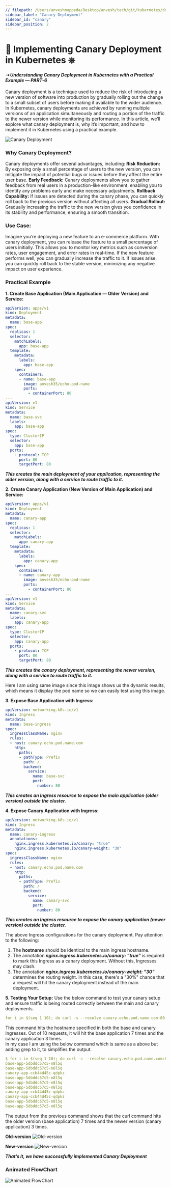 ```yaml
---
// filepath: /Users/anveshmuppeda/Desktop/anvesh/tech/git/kubernetes/docs/deployment-strategies/canary.md
sidebar_label: "Canary Deployment"
sidebar_id: "canary"
sidebar_position: 2
---
```


# 🐤 Implementing Canary Deployment in Kubernetes ⎈

#### *⇢ Understanding Canary Deployment in Kubernetes with a Practical Example — PART-6*

Canary deployment is a technique used to reduce the risk of introducing a new version of software into production by gradually rolling out the change to a small subset of users before making it available to the wider audience.
In Kubernetes, canary deployments are achieved by running multiple versions of an application simultaneously and routing a portion of the traffic to the newer version while monitoring its performance. In this article, we’ll explore what canary deployment is, why it’s important, and how to implement it in Kubernetes using a practical example.

![Canary Deployment](./img/canary-deployment.png.webp)

### Why Canary Deployment?
Canary deployments offer several advantages, including:
**Risk Reduction:** By exposing only a small percentage of users to the new version, you can mitigate the impact of potential bugs or issues before they affect the entire user base.
**Early Feedback:** Canary deployments allow you to gather feedback from real users in a production-like environment, enabling you to identify any problems early and make necessary adjustments.
**Rollback Capability:** If issues are detected during the canary phase, you can quickly roll back to the previous version without affecting all users.
**Gradual Rollout:** Gradually increasing the traffic to the new version gives you confidence in its stability and performance, ensuring a smooth transition.

### Use Case:
Imagine you’re deploying a new feature to an e-commerce platform. With canary deployment, you can release the feature to a small percentage of users initially. This allows you to monitor key metrics such as conversion rates, user engagement, and error rates in real-time. If the new feature performs well, you can gradually increase the traffic to it. If issues arise, you can quickly roll back to the stable version, minimizing any negative impact on user experience.

### Practical Example
**1. Create Base Application (Main Application — Older Version) and Service:**
```yaml
apiVersion: apps/v1
kind: Deployment
metadata:
  name: base-app
spec:
  replicas: 1
  selector:
    matchLabels:
      app: base-app
  template:
    metadata:
      labels:
        app: base-app
    spec:
      containers:
      - name: base-app
        image: anvesh35/echo-pod-name
        ports:
          - containerPort: 80
---
apiVersion: v1
kind: Service
metadata:
  name: base-svc
  labels:
    app: base-app
spec:
  type: ClusterIP
  selector:
    app: base-app
  ports:
    - protocol: TCP
      port: 80
      targetPort: 80
```

***This creates the main deployment of your application, representing the older version, along with a service to route traffic to it.***

**2. Create Canary Application (New Version of Main Application) and Service:**
```yaml
apiVersion: apps/v1
kind: Deployment
metadata:
  name: canary-app
spec:
  replicas: 1
  selector:
    matchLabels:
      app: canary-app
  template:
    metadata:
      labels:
        app: canary-app
    spec:
      containers:
      - name: canary-app
        image: anvesh35/echo-pod-name
        ports:
          - containerPort: 80
---
apiVersion: v1
kind: Service
metadata:
  name: canary-svc
  labels:
    app: canary-app
spec:
  type: ClusterIP
  selector:
    app: canary-app
  ports:
    - protocol: TCP
      port: 80
      targetPort: 80
```
***This creates the canary deployment, representing the newer version, along with a service to route traffic to it.***

Here I am using same image since this image shows us the dynamic results, which means it display the pod name so we can easily test using this image.

**3. Expose Base Application with Ingress:**
```yaml
apiVersion: networking.k8s.io/v1
kind: Ingress
metadata:
  name: base-ingress
spec:
  ingressClassName: nginx
  rules:
  - host: canary.echo.pod.name.com
    http:
      paths:
      - pathType: Prefix
        path: /
        backend:
          service:
            name: base-svc
            port:
              number: 80
```
***This creates an Ingress resource to expose the main application (older version) outside the cluster.***

**4. Expose Canary Application with Ingress:**
```yaml
apiVersion: networking.k8s.io/v1
kind: Ingress
metadata:
  name: canary-ingress
  annotations:
    nginx.ingress.kubernetes.io/canary: "true"
    nginx.ingress.kubernetes.io/canary-weight: "30"
spec:
  ingressClassName: nginx
  rules:
  - host: canary.echo.pod.name.com
    http:
      paths:
      - pathType: Prefix
        path: /
        backend:
          service:
            name: canary-svc
            port:
              number: 80
```
***This creates an Ingress resource to expose the canary application (newer version) outside the cluster.***

The above Ingress configurations for the canary deployment. Pay attention to the following:

1. The **hostname** should be identical to the main ingress hostname.   
2. The annotation ***nginx.ingress.kubernetes.io/canary: "true"*** is required to mark this Ingress as a canary deployment. Without this, Ingresses may clash.  
3. The annotation ***nginx.ingress.kubernetes.io/canary-weight: "30"*** determines the routing weight. In this case, there's a "30%" chance that a request will hit the canary deployment instead of the main deployment.   

**5. Testing Your Setup:**
Use the below command to test your canary setup and ensure traffic is being routed correctly between the main and canary deployments.
```yaml
for i in $(seq 1 10); do curl -s --resolve canary.echo.pod.name.com:80:<Ingress-Controller-IP> canary.echo.pod.name.com; done
```
This command hits the hostname specified in both the base and canary Ingresses. Out of 10 requests, it will hit the base application 7 times and the canary application 3 times.   
In my case I am using the below command which is same as a above but adding grep to it, to simplifies the output.   
```yaml
$ for i in $(seq 1 10); do curl -s --resolve canary.echo.pod.name.com:80:24.144.71.37 canary.echo.pod.name.com; done | grep -o '<span id='\'podName\''>[^<]*' | sed 's/<[^>]*>//g'
base-app-5dbddc57c5-n8l5q
base-app-5dbddc57c5-n8l5q
canary-app-ccb44d45c-qdpkz
base-app-5dbddc57c5-n8l5q
base-app-5dbddc57c5-n8l5q
base-app-5dbddc57c5-n8l5q
canary-app-ccb44d45c-qdpkz
canary-app-ccb44d45c-qdpkz
base-app-5dbddc57c5-n8l5q
base-app-5dbddc57c5-n8l5q
```
The output from the previous command shows that the curl command hits the older version (base application) 7 times and the newer version (canary application) 3 times.   

**Old-version**
![Old-version](./img/old-version.png.webp)

**New-version**
![New-version](./img/new-version.png.webp)

***That’s it, we have successfully implemented Canary Deployment***
### Animated FlowChart
![Animated FlowChart](./img/canary-deployment-animated-flowchart.png.gif)





